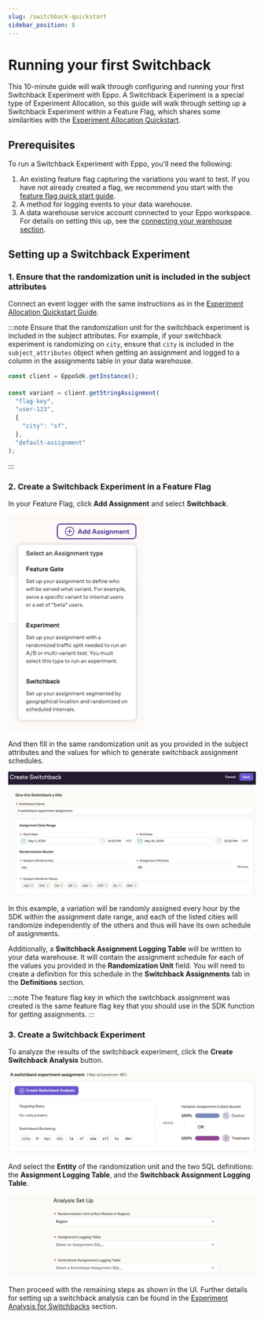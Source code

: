 ```yaml
---
slug: /switchback-quickstart
sidebar_position: 8
---
```


# Running your first Switchback

This 10-minute guide will walk through configuring and running your first Switchback Experiment with Eppo. A Switchback Experiment is a special type of Experiment Allocation, so this guide will walk through setting up a Switchback Experiment within a Feature Flag, which shares some similarities with the [Experiment Allocation Quickstart](/experiment-allocation-quickstart).

## Prerequisites

To run a Switchback Experiment with Eppo, you'll need the following:

1. An existing feature flag capturing the variations you want to test. If you have not already created a flag, we recommend you start with the [feature flag quick start guide](/feature-flag-quickstart/).
2. A method for logging events to your data warehouse.
3. A data warehouse service account connected to your Eppo workspace. For details on setting this up, see the [connecting your warehouse section](/data-management/connecting-dwh/).

## Setting up a Switchback Experiment

### 1. Ensure that the randomization unit is included in the subject attributes

Connect an event logger with the same instructions as in the [Experiment Allocation Quickstart Guide](/experiment-allocation-quickstart#connecting-an-event-logger).

:::note
Ensure that the randomization unit for the switchback experiment is included in the subject attributes. For example, if your switchback experiment is randomizing on `city`, ensure that `city` is included in the `subject_attributes` object when getting an assignment and logged to a column in the assignments table in your data warehouse.

```js
const client = EppoSdk.getInstance();

const variant = client.getStringAssignment(
  "flag-key",
  "user-123",
  {
    "city": "sf",
  },
  "default-assignment"
);
```
:::

### 2. Create a Switchback Experiment in a Feature Flag

In your Feature Flag, click **Add Assignment** and select **Switchback**.

![Create Switchback Assignment](/../static/img/switchback/quick-start-1.png)

And then fill in the same randomization unit as you provided in the subject attributes and the values for which to generate switchback assignment schedules.

![Create Switchback Assignment](/../static/img/switchback/quick-start-2.png)

In this example, a variation will be randomly assigned every hour by the SDK within the assignment date range, and each of the listed cities will randomize independently of the others and thus will have its own schedule of assignments. 

Additionally, a **Switchback Assignment Logging Table** will be written to your data warehouse. It will contain the assignment schedule for each of the values you provided in the **Randomization Unit** field. You will need to create a definition for this schedule in the **Switchback Assignments** tab in the **Definitions** section.

:::note
The feature flag key in which the switchback assignment was created is the same feature flag key that you should use in the SDK function for getting assignments.
:::

### 3. Create a Switchback Experiment

To analyze the results of the switchback experiment, click the **Create Switchback Analysis** button.

![Create Switchback Analysis](/../static/img/switchback/quick-start-3.png)

And select the **Entity** of the randomization unit and the two SQL definitions: the **Assignment Logging Table**, and the **Switchback Assignment Logging Table**.

![Create Switchback Analysis](/../static/img/switchback/quick-start-4.png)

Then proceed with the remaining steps as shown in the UI. Further details for setting up a switchback analysis can be found in the [Experiment Analysis for Switchbacks](/experiment-analysis/switchbacks/) section.


